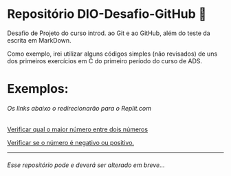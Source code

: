 # Repositório DIO-Desafio-GitHub 🙂
Desafio de Projeto do curso introd. ao Git e ao GitHub, além do teste da escrita em MarkDown.

Como exemplo, irei utilizar alguns códigos simples (não revisados) de uns dos primeiros exercícios em C do primeiro período do curso de ADS.

# Exemplos: 
###### Os links abaixo o redirecionarão para o Replit.com
[Verificar qual o maior número entre dois números](https://replit.com/@AndryaLuna/exercicio-1#main.c)

[Verificar se o número é negativo ou positivo.](https://replit.com/@AndryaLuna/exercicio-2#main.c)

--------------

###### Esse repositório pode e deverá ser alterado em breve...
